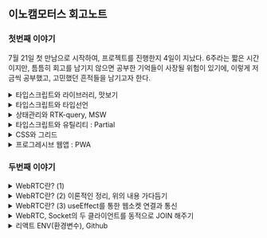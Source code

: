 ## 이노캠모터스 회고노트

### 첫번째 이야기 
7월 21일 첫 만남으로 시작하여, 프로젝트를 진행한지 4일이 지났다. 6주라는 짧은 시간이지만, 틈틈히 회고를 남기지 않으면 공부한 기억들이 사장될 위험이 있기에, 이렇게 저금씩 공부했고, 고민했던 흔적들을 남기고자 한다. 

<details>
<summary>타입스크립트와 라이브러리, 맛보기</summary>
<br/>
가장 먼저 이야기할 부분은 `타입스크립트`에 대한 부분이었다. 이론으로 타입을 선언하는 부분에 대해서 공부했지만, 실전은 달랐다. 모든 것에 타입을 지정해주어야 했기 때문이다. 라이브러리에도 타입이 존재했으며, 해당 타입을 설정해주지 않으면 컴파일 단계에서 에러가 발생되어 아무것도 할 수 없는 상황이 되었다. 4일 동안의 짧은 기간이었지만, 그 동안의 짧은 이야기라도 기록으로 남겨, 훗날의 이를 회상하는데 도움을 주고자 한다. 

1. Axios 라이브러리의 타입적용

    리액트 JS에서는 고민없이 사용했던 라이브러리에도 타입설정이 필요했다. `인스턴스`를 생성하는 부분에도 타입설정이 필요했고, `인터셉터`를 적용하는 부분에서도 `config`와 `response`에 따라서 타입을 지정해 줘야 했다. 또한 번외의 이야기지만, `config`와 `response`를 인터셉터해서 어떤 처리를 하면, 반드시 두 요소를 return 해주어야 결과값을 전달하고 전달받는 다는 것 또한 유념해야할 이이었다. 

    ```tsx
    import axios, * as axiosType from 'axios';

    // axios 인스턴스 생성
    export const instance: axiosType.AxiosInstance = axios.create({
    baseURL: process.env.REACT_APP_SERVER_KEY,
    });

    interface MyAxiosRequestConfig extends axiosType.AxiosRequestConfig {
    headers: axiosType.AxiosRequestHeaders;
    }

    // 요청 인터셉터 설정
    instance.interceptors.request.use(
    (config: MyAxiosRequestConfig) => {
        ...
        return config;
    },
    (error) => {
        return Promise.reject(error);
    },
    );

    // 응답 인터셉터 설정
    instance.interceptors.response.use(
    (response: axiosType.AxiosResponse) => {
        ...
        return response;
    },
    (error) => {
        return Promise.reject(error);
    },
    );
    ```

2. RTK-query 라이브러리의 타입적용

    이번 4일의 작업에서 타입설정과 관련하여 가장 어려웠던 부분은 `RTK-query` 부분의 타입을 설정하는 일이었다. 특별히 `catch(error)` 부분의 타입을 지정해 주는 부분이 특별히 기억에 남는다. 반나절 정도를 찾아보고 내용을 적용시켰던 것 같다. 공식문서를 열심히 살펴보았지만, 익숙하지 않아서 어려움이 있었다. 그러나 이 과정에서 이미 라이브러리를 제공해주는 곳에서 만들어진 `index.d.ts`를 잘 살펴보는 것만으로 문제를 쉽게 접근할 수 있다는 것을 배우게 되었다. 

    ```tsx
    export const inocamRTK = createApi({
        baseQuery: axiosBaseQuery(),
        tagTypes: ['POSTS', 'POSTDETAIL', 'POSTCOMMENT'],
        endpoints(build) {}
    })
    ```

    (1) RTK-query에서 설정할 타입은 `axiosBaseQuery`부분으로 아래와 같다. 

    (2) `BaseQueryFn`를 설정함에 있어서, 개발자가 지정하고 싶은 내용을 추가로 기록할 수 있는데, 매번 포함되지 않는 요소에는 옵셔널체이닝(?)을 설정해 주었고, method와 data는 기본적으로 제공되어 있는 타입선언을 활용하면 된다. 

    ```tsx
    const axiosBaseQuery = (): BaseQueryFn<{
        url: string;
        method: AxiosRequestConfig['method']
        data?: AxiosRequestConfig['data'];
        types?: string;
    }> => async ({ url, method, data, types }) => {}
    ```

    (3) `catch (axiosError)`에 있어서의 에러타입설정 부분이 특히 어려웠다. 

    ```tsx
    catch (axiosError) {
        const err = axiosError as Type.CustomAxiosError<Type.ErrorType['data']>; // 타입단언
        return {
          error: err.response?.data.msg
        };
    }

    // responseType.d.ts
    export interface ErrorType {
        data: {
            error: boolean,
            status:number,
            msg: string
        }
    }
    export interface CustomAxiosError<T> extends AxiosError {
        response?: AxiosResponse<T>
    }
    ```

    타입가드도 생각해봤지만, 결국은 `타입단언`을 통해서 적용했다. 기존에 있었던 `AxiosError`를 상속받아서, `AxiosResponse`를 더하고, 여기에 `제네릭`을 설정했다. 그리고 이를 활용하는 부분에서 `ErrorType`를 넣어서 작업했다. 
</details>



<details>
<summary>타입스크립트와 타입선언</summary>
<br/>

타입선언은 `type`과 `interface` 두 가지 방법이 있고, 두 가지 방법은 각각의 목적과 사용 방법의 차이가 있다. 

1. `type` 알리아스(타입별칭)

    `type`은 기존 타임에 별칭을 붙여서 재사용하기 쉬운 커스텀 타입을 만들 때 유용한다. 타입의 확장은 아래와 같이 가능하다. 

    ```tsx
    type Person = {
        name: string;
        age: number;
    };

    type MyIntersection = Person & { email: string };
    ```

2. `interface` 객체의 구조를 정의한다. 

    주로 객체 간의 상호 작용을 명시적으로 지정하거나, 클래스가 구현해야 하는 메서드와 속성을 정의하는데 사용한다. 결국에는 성향차이라고 하는데, 일반적으로 별칭은 간단하고 범용적인 타입 선언에 적합하며, 인터페이스는 객체 간의 상호 작용과 클래스 구현에 더 적합한 것으로 구분하여 사용한다. 아래는 이번 프로젝트에서 사용한 `interface` 정의 목록이다. 범용적으로 사용하기 위해 타입을 구분했고, 각각의 상황에 따라서 사용할 수 있도록, export 해주었다. 

    ```tsx
    export interface CommentsData {
        comment_id: number;
        nickname: string;
        comment: string;
        created_at: string;
        modified_at: string;
    }

    export interface PostPosts {
        title:string;
        content:string;
        post_id?: number;
    }

    export interface PostsData extends PostPosts {
        is_like: boolean;
        like_count: number;
        comment_count?: number;
    }

    export interface PostsDetailData extends PostsData {
        image_urls: string[];
        comment: CommentsData[];
    }   
    ```

3. 컴포넌트의 props에 대한 타입지정

    ```tsx
     return (<EditCommunityDetail post_id={post_id} title={title} content={content} />)

     export const EditCommunityDetail: React.FC<Type.PostPosts> = ({ post_id, title, content }) => {

        return <div>로그인 ...</div>
     }
    ```
</details>


<details>
<summary>상태관리와 RTK-query, MSW</summary>
<br/>

상태관리는 언제나 어려운 주제이다. Redux, ContextAPI, 그리고 Recoil 등이 큰 축인 것 같다. 그리고 네트워크 통신과 관련해서는 RTK-createAysnsThunk, React-query, RTK-query 등으로 접근이 가능할 것이다. 

먼저, RTK-createAysnsThunk는 리덕스를 기반으로 확장되었다는 점에서 장점이 있다. 하지만, isLoading, isError 등의 상황을 모두 직접 기록해야 한다는 점과, 저장 위치가 메인 메모리에 저장된다는 점에서 다소 불편함이 있다. 

React-query는 네트워크 전용 상태관리를 표망하며, 비동기 통신 전용의 상태관리 라이브러리이다. 데이터를 캐시에 저장하여 효율적으로 데이터를 캐싱하고 패싱한다. 그러나 로직이 분산되어 있다는 한계는 있다. 

이번 프로젝트에서 채택한 RTK-query는 리덕스가 가진 중앙집중화의 장점을 가지고 API를 구현한다. 또한, 데이터를 React-query 처럼 캐시에 저장하여 효율적으로 데이터를 관리한다. 

이번 프로젝트에서는 axios + RTK-query + MSW를 통한 테스트 서버를 구현하여 빠르게 개발을 진행하도록 시도하였다. 

```tsx
export const inocamRTK = createApi({
  baseQuery: axiosBaseQuery(),
  tagTypes: ['POSTS', 'POSTDETAIL', 'POSTCOMMENT'],
  endpoints(build) {
    return {
      // loginRTK
      postLogin: build.mutation({
        query: (data) => ({
          url: '/api/auth/login',
          method: 'post',
          data,
          types: 'login',
        }),
      }),
      // Signup
      postSignup: build.mutation({
        query: (data) => ({
          url: '/api/auth/signup',
          method: 'post',
          data,
          types: 'signup',
        }),
      }),
      // getEmailCheck
      getEmailCheck: build.query({
        query: (email) => ({
          url: `/api/auth/email?email=${email}`,
          method: 'get',
          types: 'getCheck',
        }),
      }),
      // getNickNameCheck
      getNickCheck: build.query({
        query: (nickname) => ({
          url: `/api/auth/nickname?nickname=${nickname}`,
          method: 'get',
          types: 'getCheck',
        }),
      }),

      // getPosts - 차량출고 커뮤니티
      getPosts: build.query({
        query: () => ({
          url: `/api/posts`,
          method: 'get',
          types: 'getData',
        }),
        providesTags: ['POSTS']
      }),

      // postPosts - 차량출고 커뮤니티
      postPosts: build.mutation({
        query: (data) => ({
          url: `/api/posts`,
          method: 'post',
          data,
          types: 'multipart',
        }),
        invalidatesTags: ['POSTS']
      }),

      // DeletePosts - 차량출고 커뮤니티 게시글 삭제
      DeletePosts: build.mutation({
        query: (postId) => ({
          url: `/api/posts/${postId}`,
          method: 'delete',
        }),
        invalidatesTags: ['POSTS']
      }),

      // EditPosts - 차량출고 커뮤니티 게시글 수정
      patchPosts: build.mutation({
        query: ({postId, formData}) => ({
        url: `/api/posts/${postId}`,
        method: 'patch',
        data:formData,
        types:'multipart'
      }),
      invalidatesTags: ['POSTS', "POSTDETAIL"]
      }),


      // getPostsDetail - 차량출고 커뮤니티 게시글
      getPostsDetail: build.query({
        query: (postId) => ({
          url: `/api/posts/${postId}`,
          method: 'get',
          types: 'getData',
        }),
        providesTags: ['POSTDETAIL']
      }),

      // postComment - 차량출고 커뮤니티 댓글작성
      postComment: build.mutation({
        query: ({postId, data}) => ({
          url: `/api/posts/${postId}/comments`,
          method: 'post',
          data
        }),
        invalidatesTags: ['POSTDETAIL']
      }),


    };
  },
});

export const {
  // Auth
  usePostLoginMutation,
  usePostSignupMutation,
  useGetEmailCheckQuery,
  useGetNickCheckQuery,

  // Posts 차량출고 커뮤니티 관련
  useGetPostsQuery,
  usePostPostsMutation,
  useDeletePostsMutation,
  usePatchPostsMutation,
  useGetPostsDetailQuery,
  usePostCommentMutation,
} = inocamRTK;
```

중앙집중화 되어 있다는 점에서 `하나의 API`를 생성하는데 단 몇 분밖에 걸리지 않고, 쉽고 간편하게 useOOOQuery, useOOOMutation을 통해 호출하여 사용할 수 있다. 나아가 get 요청의 경우 조건부로 할 수 있을까 고민을 하게 되었다. 이전 프로젝트에서 React-query 를 했을 때, 사용했던 기억이 있는데 RTK-query도 간편하게 사용할 수 있었다. 

```tsx
 const { 
    isSuccess: checkEmailSuccess, 
    data: checkEmailData, 
    isError: checkEmailError, 
    error: emailError } = useGetEmailCheckQuery(signInfo.email, {skip: checkEmail})
```

`skip`에 들어가는 상태에 따라서 get요청을 제어할 수 있다. `true`를 하면 get요청이 무시된다. 이를 `false`로 변경될 때 요청이 시작된다. 이를 통해서 이메일체크와 닉네임체크 부분을 원하는 호출시점에 제어함으로 개발목적과 의도에 따라 동작하게 하였다. 

```tsx
  const onChangeInput = (e: ChangeEvent<HTMLInputElement>): void => {
    const { name, value } = e.target
    setSignInfo({ ...signInfo, [name]: value })
    setCheckEmail(true)
    setCheckNickName(true)
  }  
```

나아가 새로운 입력에 대한 이벤트가 발생되었을 때에는 이를 다시 true 로 번경하여 호출되지 않도록 제한하였다. 

### 이번에는 MSW이다. 

MSw는 정말 막강하다. API 배포와 디자인 가이드가 나오지 않는 시점에서 빠르게 코드를 테스르 하여, 서버통신을 가정한 상태로 개발을 진행할 수 있었고 그 결과는 대단했다. 다음은 이제 스타일드 컴포넌트를 모듈화하면 될 것 같다. 이후는 이제 생성한 모듈을 실제로 그리는 일만 남았다. 

```tsx
import { rest } from 'msw';
import * as TestDB from './testData';
import * as Type from '../types';


export const handlers = [
  // Login
  rest.post<Type.User>(`${process.env.REACT_APP_SERVER_KEY}/api/auth/login`,
    async (req, res, ctx) => {
      const request = req.body;
      const find = TestDB.logindata.find(user => user.email === request.email)

      if (find && request.password === find.password) {
        return res(
          ctx.status(200),
          ctx.json({
            success: true,
            status: 200,
            msg: '로그인성공',
          }),
          ctx.set(
            'authorization',
            'Bearer eyJhbGciOiJIUzI1NiIsInR5cCI6IkpXVCJ9.eyJzdWIiOiIxMjM0NTY3ODkwIiwibmFtZSI6IkpvaG4gRG9lIiwiaWF0IjoxNTE2MjM5MDIyfQ.SflKxwRJSMeKKF2QT4fwpMeJf36POk6yJV_adQssw5',
          ),
        );
        // 배열에서 존재하지 않으면...   
      } else if (find && request.password !== find.password) {
        return res(
          ctx.status(401), // 인증되지 않음
          ctx.json({
            error: true,
            status: 401,
            msg: '비밀번호가 틀렸습니다.',
          }),
        );
        // 배열은 있는데 비밀번호가 틀린 경우
      } else {
        return res(
          ctx.status(401), // 인증되지 않음(리소스에 없음) 
          ctx.json({
            error: true,
            status: 401,
            msg: '존재하지 않는 이메일 입니다.',
          }),
        );
      }
    },
  ),

  // Signup
  rest.post<Type.UserInfo>(`${process.env.REACT_APP_SERVER_KEY}/api/auth/signup`,
    async (req, res, ctx) => {
      const request = req.body;
      TestDB.logindata.push(request)
      return res(
        ctx.status(200),
        ctx.json({
          success: true,
          status: 200,
          msg: '회원가입성공',
        }),
      );
    }
  ),

  // Signup-emailCheck
  rest.get<Type.UserInfo>(`${process.env.REACT_APP_SERVER_KEY}/api/auth/email`,
    async (req, res, ctx) => {
      const checkEmail = req.url.searchParams.get('email')
      const find = TestDB.logindata.find(user => user.email === checkEmail) || null
      if (!find) {
        return res(
          ctx.status(200),
          ctx.json({
            success: true,
            status: 200,
            msg: '사용 가능한 이메일 입니다.'
          }),
        );
      } else {
        return res(
          ctx.status(409), // 이미 리소스 상에 존재하면
          ctx.json({
            error: true,
            status: 409,
            msg: '이미 존재하는 이메일 입니다.',
          }),
        );
      }
    }
  ),

  // Signup-NickNameCheck
  rest.get<Type.UserInfo>(`${process.env.REACT_APP_SERVER_KEY}/api/auth/nickname`,
    async (req, res, ctx) => {
      const checkNickName = req.url.searchParams.get('nickname')
      const find = TestDB.logindata.find(user => user.nickname === checkNickName) || null
      if (!find) {
        return res(
          ctx.status(200),
          ctx.json({
            success: true,
            status: 200,
            msg: '사용 가능한 닉네임 입니다.'
          }),
        );
      } else {
        return res(
          ctx.status(409), // 이미 리소스 상에 존재하면
          ctx.json({
            error: true,
            status: 409,
            msg: '이미 존재하는 닉네임 입니다.',
          }),
        );
      }
    }
  ),

  // getPosts - 차량출고 커뮤니티 
  rest.get(`${process.env.REACT_APP_SERVER_KEY}/api/posts`,
    async (_, res, ctx) => {
      return res(
        ctx.status(200),
        ctx.json({
          success: true,
          status: 200,
          msg: '게시글이 조회되었습니다.',
          data: TestDB.postdata
        }),
      );
    }
  ),

  // getPosts - 차량출고 커뮤니티 게시글 조회 
  rest.get(`${process.env.REACT_APP_SERVER_KEY}/api/posts/`, // ${postId}
    async (_, res, ctx) => {
      return res(
        ctx.status(200),
        ctx.json({
          success: true,
          status: 200,
          msg: '게시글이 조회되었습니다.',
          data: TestDB.postdata
        }),
      );
    }
  ),

  // getPostDeatil - 차량출고 커뮤니티 게시글 조회 
  rest.get(`${process.env.REACT_APP_SERVER_KEY}/api/posts/:id`,
    async (req, res, ctx) => {
      const find = TestDB.postDetailData.find(post => post.post_id === +req.params.id)
      return res(
        ctx.status(200),
        ctx.json({
          success: true,
          status: 200,
          msg: '게시글이 조회되었습니다.',
          data: [find]
        }),
      );
    }
  ),

  // postPosts - 차량출고 커뮤니티 
  rest.post(`${process.env.REACT_APP_SERVER_KEY}/api/posts`,
    async (_, res, ctx) => {
      return res(
        ctx.status(200),
        ctx.json({
          success: true,
          status: 200,
          msg: '게시글이 등록이 등록되었습니다.'
        }),
      );
    }
  ),

  // deletePosts - 차량출고 커뮤니티 게시글 삭제
  rest.delete(`${process.env.REACT_APP_SERVER_KEY}/api/posts/:id`,
    async (req, res, ctx) => {
      const findIndex = TestDB.postdata.findIndex((post: Type.PostsData) => post.post_id === +req.params.id)
      TestDB.postdata.splice(findIndex, 1)

      return res(
        ctx.status(200),
        ctx.json({
          success: true,
          status: 200,
          msg: '게시글이 삭제되었습니다.'
        }),
      );
    }
  ),

// patchPosts - 차량출고 커뮤니티 게시글 수정
rest.patch(`${process.env.REACT_APP_SERVER_KEY}/api/posts/:id`,
async (req, res, ctx) => {
  console.log("patchPosts", req);
  return res(
    ctx.status(200),
    ctx.json({
      success: true,
      status: 200,
      msg: '게시글이 수정되었습니다.'
    }),
  );
}
),

// postPostsComment - 차량출고 커뮤니티 게시글 댓글작성
rest.post(`${process.env.REACT_APP_SERVER_KEY}/api/posts/:id/comments`,
async (req, res, ctx) => {
  console.log("patchPosts", req.body);
  return res(
    ctx.status(200),
    ctx.json({
      success: true,
      status: 200,
      msg: '댓글이 입력 되었습니다.'
    }),
  );
}
),

// deletePostsComment - 차량출고 커뮤니티 게시글 댓글작성
rest.delete(`${process.env.REACT_APP_SERVER_KEY}/api/posts/:postid/comments/:commentid`,
async (req, res, ctx) => {
  console.log("deletePostsComment", req.params.id);
  return res(
    ctx.status(200),
    ctx.json({
      success: true,
      status: 200,
      msg: '댓글이 삭제 되었습니다.'
    }),
  );
}
),

// postPostsComment - 차량출고 커뮤니티 게시글 댓글작성
rest.patch(`${process.env.REACT_APP_SERVER_KEY}/api/posts/:postid/comments/:commentid`,
async (req, res, ctx) => {
  console.log("patchPosts", req.params.id, req.body);
  return res(
    ctx.status(200),
    ctx.json({
      success: true,
      status: 200,
      msg: '댓글이 수정 되었습니다.'
    }),
  );
}
),
];
```
</details>

<details>
<summary>타입스크립트와 유틸리티 : Partial</summary>

타입스크립트에는 타입을 조작할 수 있는 유틸리티 타입이 존재한다. 그 가운데 3 가지를 소개하고자 한다. 

1. Partial 타입이다. 

    아래는 실제 프로젝트에서 `스타일드 컴포넌트`의 타입을 설정하며 고민했던 내용의 결과이다. 처음에는 계속해서 `interface`를 생성하고, 그 안에 `옵셔널`로 타입을 정의하려고 했었다. 그 결과 모든 타입정의에 `옵셔녈`이 들어가게 되는 상황이 발생되었고, 과연 이것이 효율적인가 고민하게 되었다. 또한 반복되는 타입들의 중복을 제거하고자 하는 욕심도 있었다. 
    
    중복을 제거하면서, 타입검사를 느슨하게 만드는 옵셔널을 피하면서 타입을 정의하는 방법이 있을까 고민하던 가운데, `Partial`을 찾게 되었다. 유틸리티 타입은 바로 이럴 때 사용되는 것 같다. Partial는 모든 요소를 옵셔널로 지정한 타입으로 만들어낸다. 그러기에, 실제 사용하는 타입선언에서는 필요한 내용만을 꺼내서 사용한다. 

    `옵셔널`로 만든다는 것은 동일한 내용 같은데 무엇이 다를까? 옵셔널로 지정하는 사례는 타입정의를 변경하여 선택적으로 만들어내지만, `Partial`은 새로운 타입을 생성하여 선택적으로 만들어낸다. 즉 이미 존재하는 타입에 대해 선택적인 버전을 생성하기에 기존 타입 정의를 변경하지 않고 유연하게 다룬다는 점이 다르다. 즉  `Partial` 타입은 기존 타입을 복제하여 각 속성을 선택적으로 만들기 때문에 타입 정의를 반복하지 않고도 선택적인 타입을 쉽게 만들 수 있습니다.

    ```tsx
    export interface Styled {
      // commen
      $color:string;
      $width:string;
      $height:string;

      // Felx-Grid
      $gap: number;

      // Flex
      $fd: string;
      $jc: string;
      $ai: string;

      // Grid
      $gtc:string;
      $gtr:string;
      $gar:string;
      $cgap: number;
      $rgap: number;

      // GridMergedSpace
      $mergedgcs: number
      $mergedgce: number
      $mergedgrs: number
      $mergedgre: number
    }
    ```

  이에 대한 GPT의 평가는 아래와 같다. 

  (1) 선택적인 Props : 필요한 속성만을 전달함으로 불필요한 속성을 생략하고 간단한 인터페이스로 컴포넌트를 사용할 수 있다고 한다. 

  (2) 재사용성 :  스타일드 컴포넌트를 사용하는 다른 컴포넌트들에서도 동일한 Styled 인터페이스를 사용할 수 있으며, `Partial<Styled>`을 이용하여 필요한 스타일 속성을 선택적으로 전달할 수 있게된다. 이로 인해 스타일드 컴포넌트를 쉽게 재사용할 수 있다. 

  (3) 타입 안정성 : `Partial<Styled>`는 타입 안정성을 제공한다. 컴파일러가 타입 검사를 수행하여 부적절한 속성을 사용하려는 시돌르 방지하고 잘못된 타입으로 인한 오류를 줄여준다. 

  (4) 코드 가독성 : `Partial<Styled>`을 사용하면 필요한 속성을 명시적으로 선택하여 코드의 가독성이 높아진다. 

  (5) 유지보수성 : 스타일드 컴포넌트의 props를 유연하게 다루면 스타일이 변견되거나 추가되는 경우에도 코드 수정이 간단해진다. 새로운 스타일 속성을 추가하기 위해 인터페이스를 추가하는 대신, 해당 속성을 `Partial<Styled>`에 추가하여 필요한 곳에서 선택적으로 사용할 수 있게 만들기 때문이다. 

  정리하면, `Partial<Styled>`를 사용하녀 스타일드 컴포넌트의 props를 선택적으로 만드는 접근 방식은 코드의 유연성, 재사용성, 가독성 및 유지 보수성을 향상시키는 좋은 방법이다. 

  아래는 실제 스타일드 컴포넌트에서 해당 내용을 적용한 사례이다. 

  ```tsx
  /* About Div styled ---------------------------------------------- */
  const FlexBox = sc.styled.div<Partial<Styled>>`
    ${Flex}
  `;

  const GridBox = sc.styled.div<Partial<Styled>>`
    ${Grid}
    background-color:${({$color}) => $color};
  `

  const GridMergedSpace = sc.styled.div<Partial<Styled>>`
    grid-column-start: ${({$mergedgcs}) => $mergedgcs ? $mergedgcs : "auto"};
    grid-column-end: ${({$mergedgce}) => $mergedgce ? $mergedgce : "auto"}; // span 2;
    grid-row-start: ${({$mergedgrs}) => $mergedgrs ? $mergedgrs : "auto"};
    grid-row-end: ${({$mergedgre}) => $mergedgre ? $mergedgre : "auto"}; // span 3;
  `

  const FigureImg = sc.styled.figure<Partial<Styled>>`
    width: ${({ $width }) => $width};
    img {
      display: block;
      width: 100%;
    }
  `;
  ```
</details>


<details>
<summary>CSS와 그리드</summary>

<img src="../img/정규스크럼(3).gif">

```tsx
const GridBox = sc.styled.div<Partial<Styled>>`
  ${Grid}
  background-color:${({$color}) => $color};
`

const GridMergedSpace = sc.styled.div<Partial<Styled>>`
  grid-column-start: ${({$mergedgcs}) => $mergedgcs ? $mergedgcs : "auto"};
  grid-column-end: ${({$mergedgce}) => $mergedgce ? $mergedgce : "auto"}; // span 2;
  grid-row-start: ${({$mergedgrs}) => $mergedgrs ? $mergedgrs : "auto"};
  grid-row-end: ${({$mergedgre}) => $mergedgre ? $mergedgre : "auto"}; // span 3;
`
```

이번 프로젝트를 진행하며, CSS-display-grid에 대한 이해를 보다 높이는 시간이 되었다. 레이아웃 구성에 있어서 그리드는 단연 최고의 속성인 것 같다. 그리드를 연습하며 (1) 레이아웃에 `GridBox`를 선언했고, (2) 내부를 제어하기 위해서 `GridMergedSpace`를 통해서 행과 열의 시작점과 끝점을 설정하여 위치를 조절해 주었다. 

아래의 코드는 위의 그리드 박스를 제어한 컴포넌트의 코드이다. 

- $mergedgcs={2} 
- $mergedgce={5} 
- $mergedgrs={4} 

FE팀에서 설정한 `$mergedgcs`, `$mergedgce`, `$mergedgrs`, `$mergedgre`의 값에 따라서 그리드 내부의 요소의 위치를 조절하여 원하는 위치에 원하는 크기로 설정하게 하였다. 

그리드박스 안에있는 요소들의 각 너비와 높이는 FE팀에서 설정한 속성에 따라서 `<GridBox $gtc="repeat(auto-fill, minmax(25%, auto))" $gar="minmax(200px, auto)">`와 같이 지정해 줌으로 최소값을 지정해 주었다. 

```tsx
import React from 'react';
import { styled } from 'styled-components';
import { FlexBox, GridBox, GridMergedSpaceFlex } from '../../components';

export const DecorationDetail: React.FC = () => {
  return (
    <GridBox $gtc="repeat(auto-fill, minmax(25%, auto))" $gar="minmax(200px, auto)">
      <GridMergedSpaceFlex $mergedgcs={2} $mergedgce={5} $mergedgrs={4} style={{ backgroundColor: "red" }}>나요 </GridMergedSpaceFlex>
      <FlexBox style={{ backgroundColor: "lightcoral" }}>아</FlexBox>
      <FlexBox style={{ backgroundColor: "lightcoral" }}>아</FlexBox>
      <FlexBox style={{ backgroundColor: "lightcoral" }}>아</FlexBox>
      <FlexBox style={{ backgroundColor: "lightcoral" }}>아</FlexBox>
      <FlexBox style={{ backgroundColor: "lightcoral" }}>아</FlexBox>
      <FlexBox style={{ backgroundColor: "lightcoral" }}>아</FlexBox>
      <FlexBox style={{ backgroundColor: "lightcoral" }}>아</FlexBox>
      <FlexBox style={{ backgroundColor: "lightcoral" }}>아</FlexBox>
      <FlexBox style={{ backgroundColor: "lightcoral" }}>아</FlexBox>
      <FlexBox style={{ backgroundColor: "lightcoral" }}>아</FlexBox>
      <FlexBox style={{ backgroundColor: "lightcoral" }}>아</FlexBox>
      <FlexBox style={{ backgroundColor: "lightcoral" }}>아</FlexBox>
      <FlexBox style={{ backgroundColor: "lightcoral" }}>아</FlexBox>

    </GridBox>
  );
};
```

</details>


<details>
<summary>프로그레시브 웹앱 : PWA</summary>

배경은 웹 vs 앱이라는 진부한 싸움을 종료하고, 웹의 장점은 그대로 유지하면서 네이트브 앱의 강점으로 무장한 네이티브 앱의 강력한 기능성과 웹의 뛰어난 접근성을 모두 갖춘 가징 이상적인 형태의 웹앱이라는 개념을 2015sus 구글 크롬 엔지니어인 알렉스 러설이 고안한 개념이다. 

- Y축 : 사용자경험(앱)
- X축 : 접근성(웹)
- 둘다를 충족하는 개념으로서의 PWA : 네이트브 앱 + 모바일 웹뱁 + 하이브리드앱의 강점을 포함하는 앱

본질은 웹이지만, 앱처럼 사용할 수 있어야 한다는 것이다. 목표는 네이티브 앱과 같은 사용자 경험을 제공하는 것이다. 앱을 향해 나아가고 있다는 `철학적 관점에서 progressive` 라고 한다. 

|구분|장점|단점|
|:--|:--|:--|
|개발|이미 익숙한 웹 기술을 그대로 이용할 수 었다. HTML,CSS, JS -> 푸시알림, 오프라인 캐시 등|하드웨어 사용은 웹 API를 통하므로, 웹 표준을 지원하는 브라우저가 필요|
|배포|웹 브라우저만 있으면 어디든 배포할 수 있다, 홈 화면 설치로 OS 응용프로그램으로 설치할 수 있다.|앱스토어, 플레이 스토어를 이용할 수 없다.|
|사용|빠른 실행속도로 네이티브 앱과 유사한 사용자 경험을 제공|안드로이드, 윈도우 OS는 PWA의 모든 기능을 사용할 수 있으나, IOS는 일부로 제한된다.|


1. 프로그레시브 웹앱 : 대표하는 6가지 핵심 기술
- 필수요소 : 서비스 워커, 웹앱 매니페스트, HTTPS
- 중요기능 : 푸시알림, 홈 화면에 추가, 웹API

첫쨰, 서비스 워커 :: `웹 페이지와는 분리되어 항상 실횅되는 백그라운드 프로그램`, PWA의 심장
웹 브라우저는 기본적으로 서버를 통해서 화면을 표시합니다. PWA는 그 사이에서 `서비스 워커`위 위치를 둔다. 그 결과 항상 백그라운드에서 실행되기에, 알림을 받을 수 있게 되는 것이다. 

둘쨰, PWA의 여권 :: `웹앱 매니페스트`, 앱 소개 정보와 기본 설정을 담은 JSON 파일 

셋쨰, 전재는 HTTPS 여야 한다. 


[참고자료, elice](https://elice.io/newsroom/pwa_2)

</details>


### 두번째 이야기 
<details>
<summary>WebRTC란? (1)</summary>

1. [공식문서](https://webrtc.org/?hl=ko)

    WebRTC를 사용하면 개방형 표준 외에 작동하는 실시간 통신 기능을 애플리케이션에 추가할 수 있다. 동영상, 음성, 일반 데이터를 동종 앱 간에 전송할 수 있어 개발자가 강력한 음성 및 영상 통신 솔루션을 구축할 수 있다. WebRTC 프로젝트는 오픈소스이며, 애플, 구글, 마이크로소프트, 모질라 등의 지원을 받으며, Google WecRTC 팀에서 관리하는 페이지입니다. 

2. WebRTC의 기능

    WebRTC의 사용 사례는 카메라 또는 마이크를 사용하는 기본 웹 앱부터 고급 영상 통화 애플리케이션 및 화면 공유에 이르기까지 다양하다.

3. 리액트에서의 WebRTC 

    [kbs77](https://kbs77.tistory.com/102)의 설명에 따르면, Peer A가 먼저 Room에 들어왔는 상태이고, Peer B가 Room에 접속을 했다고 가정하고 시작한다고 한다. 

    - Peer A
      - getUserMedia : 브라우저에서 미디어 스트림을 받는다. 
      - addStream : stream을 등록한다. 
      - createOffer -> setLocalDescription : CreateOffer 후에 Local sdp를 설정한다. 
      - Send Offer : Peer B에 offer를 전달한다.<br/><br/>
    - Peer B
      - Offer를 받으면
        - setRemoteDescription : Peer A에게서 받은 Offer(sdp)로 remote sdp를 설정한다.   
        - getUserMedia : 브라우저 미디어 스트림을 받는다. 
        - createOffer -> setLocalDescription : CreateOffer 후에 Local sdp 설정한다. 
        - Send answer : Peer에게 answer를 보낸다. 
        - setRemoteDescrition : Peer에서는 answer를 전달받고 remote sdp를 설정한다. <br/><br/>

    - create-answer 과정이 끝나면, `icecandidate`로 네트워크 정보를 교환한다.
      - (요청) send candidate : 요청자에게 candidate를 보낸다. 
      - (수신) send candidate : 연결할 Peer에서 받은 정보를 저장하고 자신의 candidate를 보낸다.
      - addICECandidate : 받는 쪽에서 해당 candidata를 저장합니다. <br/><br/>

    이러한 과정을 통해서, 두 피어간의 연결이 완료되게 된다. 

4. 프론트코드 구현하기, [kbs77](https://kbs77.tistory.com/102) 코드

    ```tsx 
    import { useRef } from "react";
    import { useParams } from "react-router-dom";
    import { Socket, io } from "socket.io-client";

    const VideoCall = () => {
      // useRef를 통해서 상태다루기 
      const socketRef = useRef<Socket>(); // 소켓정보를 담을 Ref
      const myVideoRef = useRef<HTMLVideoElement>(null); // 자신의 비디오
      const otherVideoRef = useRef<HTMLVideoElement>(null); // 다른사람의 비디오
      const peerRef = useRef<RTCPeerConnection>(); // peerConnection
      
      const {roomName} = useParams(); // 특정화면에서 방으로 진입시 해당 방의 방번호를 url parameter를 전달했다. 
      
      useEffect(() => {
        socketRef.current = io("localhost:3000");
        
        // peerConnection 생성
        peerRef.current = new RTCPeerConnection({
          iceServers: [
            {
              urls: "stun:stun.l.google.com:19302",
            },
          ],
        });
      }, [])

      return (
        <div>
          <video ref={myVideoRef} autoPlay />
          <video ref={remoteVideoRef} autoPlay />
        </div>
      );
    };

    export default VideoCall;
    ```

    `RTCPeerConnection`는 별도의 라이브러리를 다운받을 필요가 없으며, 모던 웹 브라우저에 내장된 API로서, 플러그인이나 외부 라이브러리 없이 오디오, 비디오 및 데이터 공유 등의 실시간 통신을 가능하게 한다. 프로세스를 단순화하기 위해서 리액트에서는 `SimplePeer, PeerJS` 등이 있으며, 해당 라이브러리를 사용하면 WebRTC 연결 관리가 쉬워지며 시그널링과 스트림 관리와 같은 추가 기능을 제공할 수 있다. WebRTC에 대한 이해가 없다면, 라이브러리를 사용하여 빠른 개발을 하는 것이 복잡성 관리 측면에서 유용하다. 

    `iceServers`는 RTCPeerConnection로 생성된 인스턴스로, Google의 공용 STUN 서버를 사용하며, 이 서버는 WebRTC 연결의 초기 설정(NAT 트래버스)을 돕는다. 

    - 해당 코드에서는 연결즉시 WebSocket을 연결하지만(socketRef.current = io("localhost:3000"))
    - `peerRef.current`에 대한 사용은 누락되어 있다. 

    #### 다음은 해당 코드를 기반으로 하는, getMedia()로 자신의 영상정보를 가져오는 코드이다. 

    ```tsx
    const getMedia = async () => {
      try {
            // 자신이 원하는 자신의 스트림정보
            const stream = await navigator.mediaDevices.getUserMedia({
                    video: true,
                    audio: true,
                  });

            if(myVideoRef.current){
              myVideoRef.current.srcObject = stream
            }

            // 스트림을 peerConnection에 등록
            stream.getTracks().forEach((track) => {
              if (!peerRef.current) {
                return;
              }
              peerRef.current.addTrack(track, stream);
            });
            
            // iceCandidate 이벤트 
            peerRef.current.onicecandidate = (e) => {
              if (e.candidate) {
                if (!socketRef.current) {
                  return;
                }
                console.log("recv candidate");
                socketRef.current.emit("candidate", e.candidate, roomName);
              }
            };
        
            // 구 addStream 현 track 이벤트 
            peerRef.current.ontrack = (e) => {
              if (otherVideoRef.current) {
                otherVideoRef.current.srcObject = e.streams[0];
              }
            };   
        } catch (e) {
          console.error(e)
        }

    }
    ```
    
    - `navigator.mediaDevices.getUserMedia` : 해당 메소드는 HTML5부터 제공되는 최신기능이다. 즉 브라우저별 호환 대책에 미흡하다는 한계는있다. 그러나 크롬, 파이어폭스의 최신 버전(Chrome 21, Opera 18 및 Firefox 17부터 지원)을 사용한다면 문제 없다. [web.dev](https://web.dev/getusermedia-intro/)에 따르면, `getUserMedia`는 웹 앱이 사용자의 카메라와 마이크에 액세스 할 수 있도록 하는 새로운 API이다. 또한 해당 메소드는 WebRTC의 게이트웨이이기 때문에 WebRTC와 깊은 관련이 있다. 

      - 해당 메소드를 사용하면 플러그인 없이 웹캠과 마이크 입력을 활용할 수 있다. 카메라 액세스는 설치가 아니라 전화로 가능하게 된 것이다. 
      - `getUserMedia` 호출이 성공적이라면, 로컬 미디어 스트림을 얻게 된다. 해당 함수는 `await`를  사용하여, `getUserMedia`의 프로미스가 해결될 때가지 기다린다. 
      - `srcObject` : 비디오 엘리먼트의 최신 속성으로 사용되는 특수한 속성으로, 비디오 앨리먼트에 대한 미디어 소스를 설정하는데 사용된다. 
      - `autoPlay` : 비디오 엘리먼트의 autoPlay는 미디어가 로드되면 자동으로 재생되어야 함을 나타낸다. 사용자의 조작 없이 자동으로 재생된다. 
    - `stream.getTracks().forEach`는 stream객체에서 사용 가능한 모든 미디어 트랙들을 가져오는 메소드이며, 반복을 통하여, 각 원소들을 위에서 RTCPeerConnection의 인스턴스로 생성한 peerRef.current 안에 해당 트랙을 추가한다. 이로서 peerRef(RTCPeerConnection의 인스턴스)는 `사용자로부터 로컬 미디어 스트림에 있는 비디오와 오디오 트랙을 포함하게` 된다. 이를 통해 피어 연결을 설정하고, 해당 피어 연결을 통해 다른 참가자와 비디오 통화를 할 준비를 마련한다. 
    - `peerRef.current.onicecandidate`는 RTCPeerConnection 객체에 생성된 `ICE candidata`가 발견되었을 때 해당 candidata를 서버로 보내는 역할을 하게 된다. 이를 통해 서버는 해당 candidata를 다른 참가자에게 전달하여 피어 간 연결을 수립하고, 비디오 통화를 성공적으로 수행할 수 있게 한다. 
      - `Interactive Connectivity Establishment` : 위키백과 : 양방향 연결추구, 두 대의 컴퓨터가 가능한 한 직접 서로 대화하는 방법을 찾기 위해 컴퓨터 네트워킹 에서 사용하는 기술
      - 여기서 WebRTC의 문맥에서 `candidata`란 ICE(Interactive Connectivity Establishment) 후보자를 의미한다. ICE는 WebRTC에서 두 기기 간에 인터넷을 통해 피어 간 연결을 수립하는 데 사용되는 프레임워크로, 이 연결을 통해서 오디오와 비디오 스트리밍과 같은 실시간 통신이 가능해지는 것이다. ICE 후보자 수집 및 협상 프로세스는 WebRTC에서 중요한 역할을 한다. 이를 통해 기기들은 복잡한 네트워크 환경에서 가장 적합하고 효율적인 통신 방식을 찾아내어 실시간 통신 애플리케이션의 성공률과 품질을 크게 향상시킬 수 있게 된다. 
      - `onicecandidate` 이벤트 핸들러는 `e` 매개변수를 가지는데, 웹소켓을 통해서 해당 정보를 서버로 전달한다. `socketRef.current.emit("candidate", e.candidate, roomName);` 

    - `peerRef.current.ontrack`는 원격 피어(상대방)로부터 수신된 스트림을 준비하여 사용할 수 있을 때 발생한다. 요약하면 RTCPeerConnection 객체에서 원격 피어로부터 수신된 비디오 스트림을 확인하고, 이를 otherVideoRef.current로 참조된 비디오 엘리먼트에 연결하여 원격 비디오를 표시하시하여,사용자는 자신의 비디오와 함께 원격 참가자의 비디오를 실시간으로 보게 되는 것이다. 

5. WebRTC의 핵심 `RTCPeerConnection`

    RTCPeerConnection는 WebRTC를 사용하여 피어 간 연결을 수립하는데 사용되는데, WebRTC의 핵심적인 역할을 담당하는 객체이다. 다른 기기와 실제로 통신할 수 있는 연결을 설정하는 데 사용된다. 이 객체는 `로컬 미디어 스트림`과 `원격 피어로부터 수신한 스트림`을 연결하고 데이터를 교환할 수 있게 한다. 이 과정에서 RTCPeerConnection는 `ICE 후보자`를 수집하고, 원격 피어와의 연결을 협상하고, 가장 적절한 통신 경로를 결정하는 역할을 담당한다. 

    즉 위의 코드를 정리하면 결국 3가지 이다. 
    (1) 사용자로부터 사용자의 미디어 정보를 받는 일이다. => peerRef.current는 RTCPeerConnection의 인스턴스입니다. 이로써 Peer A(사용자)는 웹RTC 통화 중 Peer B(원격 피어)에게 자신의 비디오와 오디오를 전송할 준비가 되게 됩니다.
    (2) 이를 통해 Peer를 생성하고, 웹소켓을 통해 전달한다. => socketRef.current.emit()을 사용하여 생성된 ICE 후보자를 서버로 보낸다. 
    (3) 상대방의 Peer를 웹소켓을 통해 전송받아, 화면에 송출한다. =>  Peer B로부터 비디오와 오디오 스트림을 수신하여, otherVideoRef.current.srcObject에 할당하여 Peer B의 비디오를 해당 비디오 엘리먼트에 표시한다. 
    (*) 번외로, roomName은 특정 웹RTC 통화 세션 또는 방을 식별하기 위해 사용되며, 서버는 어떤 참가자들이 같은 통화에 속하는지 알고, 서로 ICE 후보자를 교환한다. 

6. `createOffer`와 `createAnswer`

    ```tsx
      const createOffer = async () => {
        console.log("create Offer");
        if (!(peerRef.current && socketRef.current)) {
          return;
        }
        try {
          const sdp = await peerRef.current.createOffer();
          peerRef.current.setLocalDescription(sdp);
          console.log("sent the offer");
          socketRef.current.emit("offer", sdp, roomName);
        } catch (e) {
          console.error(e);
        }
      };

      const createAnswer = async (sdp: RTCSessionDescription) => {
        console.log("createAnswer");
        if (!(peerRef.current && socketRef.current)) {
          return;
        }

        try {
          peerRef.current.setRemoteDescription(sdp);
          const answerSdp = await peerRef.current.createAnswer();
          peerRef.current.setLocalDescription(answerSdp);

          console.log("sent the answer");
          socketRef.current.emit("answer", answerSdp, roomName);
        } catch (e) {
          console.error(e);
        }
      };
    ```

    #### createOffer 함수
    - `createOffer`는 로컬피어(new RTCPeerConnection)에서 offer를 생성하고 서버로 보내는 역할을 한다. 
    - `setLocalDescription` : 코드는 유효성검사를 수행 뒤에 WebRTC의 setLocalDescription 메소드를 실행시키는데, 이는 피어 연결의 로컬 세션 설명을 설정하는 데 사용된다. 세션 설명은 미디어 트랙(오디오 및 비디오), 코덱, ICE 후보자 및 기타 상세 정보를 포함한다. 
    - `emit("answer", answerSdp, roomName)` 그 결과를 서버로 보내는 것이다. 여기서 전제가 되는 것은 ICE 후보자를 보냈던 이전 내용이 성사되었기 때문임이 배경이다.(peerRef.current.onicecandidate)

    #### createAnswer 함수
    - `createAnswer` 함수는 수신한 Offer에 대한 Answer를 생성하고 서버로 보내는 역할을 한다.
    - `setRemoteDescription`는 매개변수로 받은 (sdp: RTCSessionDescription)를 호출하여 수신한 Offer (sdp)를 로컬 피어의 원격 설명으로 설정합니다. 이로써 로컬 피어는 Peer B의 연결 정보를 받게 되는 것이다. 이후 emit("answer", answerSdp, roomName)를 통해 서버로 Answer (answerSdp)와 roomName을 보내고, 서버는 이 정보를 Peer A에게 전달함으로 연결을 구현한다. 

    #### Offer-Answer
     Peer A가 createOffer를 통해 Offer를 생성하고 서버에 보내면, 서버는 Offer를 Peer B에게 전달합니다. 그리고 Peer B는 createAnswer를 통해 수신한 Offer에 대한 Answer를 생성하여 서버에 보냅니다. 이를 통해 두 피어는 서로의 연결 정보를 교환하고, WebRTC를 사용하여 실시간 통신을 수행할 준비를 마치게 됩니다.


</details>

<details>
<summary>WebRTC란? (2) 이론적인 정리, 위의 내용 가다듬기</summary>

위의 내용이 길어지기에, 잠시 멈추고 개념을 확실하게 정리한 후에 넘어가고자 한다. 4가지를 주제로 내용을 정리하고자 한다. 

1. 사용자로부터 영상받아오기 
<img src="../img/webRTC.gif">

    - `navigator.mediaDevices.getUserMedia`만 있으면, 사용자로부터 영상 정보를 받아올 수 있다. 이후, 해당 내용을 Ref를 통해서 참조하고 있는 video 태그에 전달해주면 된다. 단지 이것으로 화면에 영상을 띄울 수 있다. 

    ```tsx
    import React, { useEffect, useRef } from 'react'

    export const WebRTC: React.FC = () => {
      const MyVideoRef = useRef<HTMLVideoElement>(null) // DOM

      const getMedia = async () => {
        try {
          const stream = await navigator.mediaDevices.getUserMedia({
            video: true, // audio: true,        
          });

          if (MyVideoRef.current) {
            MyVideoRef.current.srcObject = stream
          }
        } catch (e) {
          console.error(e);
        }
      }

      useEffect(() => {
        getMedia()
      }, [])

      return (
        <div>
          <h1>WebRTC</h1>
          <video ref={MyVideoRef} style={{
            width: 1000,
            height: 800,
            backgroundColor: "black",
            transform: "scaleX(-1)"
          }}
            autoPlay />
        </div>
      )
    }
    ```

2. ICE 후보자 

    - ICE (Interactive Connectivity Establishment) : WebRTC에서 인터넷 상에서 피어 간 연결을 설정하는데 사용되는 프래임워크이다. ICE는 STUN과 TURN과 같은 기술을 사용하여 피어 간의 최적의 네트워크 경로를 발견하고 협상하는 데 사용된다. ICE 후보자들은 시그널링 채널을 통해 피어들 같에 교환되어, 각 피어가 상대 피어의 잠재적인 네트워크 경로를 알 수 있게 된다. ICE를 사용함으로, WecRTC 애플리케이션은 인터넷 상에서 직접적인 피어 간 통신을 확립하며, 최적의 미디어 전송 경로를 최적화하고 안정적인 실시간 통신 경험을 보장할 수 있게 되는 것이다. 

    - `onicecandidate`와 `socket.emit("candidate",)` : Peer A의 정보를 서버에게 알린다. 

3. Peer A와 Peer B : `createOffer`와 `createAnswer`

    - 서로 다른 피어간의 확인이 이뤄진다. 이를 통해서 `ontrack`을 통해 상대방의 영상 정보를 전달받고, 화면에 송출하여 통신을 하는 것이다 .

</details>

<details>
<summary>WebRTC란? (3) useEffect를 통한 웹소켓 연결과 통신</summary>

```tsx
useEffect(() => {
    socketRef.current = io("localhost:8080");

    peerRef.current = new RTCPeerConnection({
      iceServers: [
        {
          urls: "stun:stun.l.google.com:19302",
        },
      ],
    });
	
    // 기존 유저가 있고, 새로운 유저가 들어왔다면 오퍼생성
    socketRef.current.on("all_users", (allUsers: Array<{ id: string }>) => {
      if (allUsers.length > 0) {
        createOffer();
      }
    });
	
    // offer를 전달받은 PeerB만 해당됩니다
    // offer를 들고 만들어둔 answer 함수 실행
    socketRef.current.on("getOffer", (sdp: RTCSessionDescription) => {
      console.log("recv Offer");
      createAnswer(sdp);
    });
    
    // answer를 전달받을 PeerA만 해당됩니다.
    // answer를 전달받아 PeerA의 RemoteDescription에 등록
    socketRef.current.on("getAnswer", (sdp: RTCSessionDescription) => {
      console.log("recv Answer");
      if (!peerRef.current) {
        return;
      }
      peerRef.current.setRemoteDescription(sdp);
    });
    
    // 서로의 candidate를 전달받아 등록
    socketRef.current.on("getCandidate", async (candidate: RTCIceCandidate) => {
      if (!peerRef.current) {
        return;
      }

      await peerRef.current.addIceCandidate(candidate);
    });
	
    // 마운트시 해당 방의 roomName을 서버에 전달
    socketRef.current.emit("join_room", {
      room: roomName,
    });

    getMedia();

    return () => {
      // 언마운트시 socket disconnect
      if (socketRef.current) {
        socketRef.current.disconnect();
      }
      if (peerRef.current) {
        peerRef.current.close();
      }
    };
  }, []);
```

  - `peerRef.current.addIceCandidate`를 통해서 서버로부터 전달받은 PeerB 정보를 전달받고 이를 `RTCPeerConnection` 객체에 추가한다. 
  - 위의 코드에서 `socketRef.current.emit("offer", sdp, roomName)`로 전달된 정보는 상대 Peer에게로 `socketRef.current.on("getAnswer", (sdp: RTCSessionDescription) => {})`로 전달된다. 

  - 이렇게 하여 두 클라이언트는 서로의 오퍼-앤서 과정을 거쳐 영상 및 오디오 데이터를 교환하여 실시간 통신을 구현한다. 
</details>

<details>
<summary>WebRTC, Socket의 두 클라이언트를 동적으로 JOIN 해주기</summary>

방을 JOIN을 생성하는 방법은 3가지 정도의 방법이 있을 것 같다. 
1. 사용자가 직접 방 이름을 입력하도록 유도하는 방법 : 사용자가 접속하려는 방이름을 입력하도록 유도하여, 두 사용자가 동일한 방 이름을 입력하면 같은 방에 접속하도록 하는 방법이다. 

2. 서버가 미리 정해둔 방 이름을 전달하는 방법 : 서버가 미리 정해둔 방 이름을 클라이언트에게 전달하여, 두 사용자가 받은 방 이름을 사용하여 같은 방에 접속하도록 하는 방법이다. 

3. 방 목록을 제공하고 사용자가 선택하도록 하는 방법 : 서버가 현재 연린 방 목록을 클라이언트에게 제공하고, 사용자가 방을 선택하여 접속하도록 한다. 



- https://hohoya33.tistory.com/203
</details>


<details>
<summary>리액트 ENV(환경변수), Github </summary>
<img src="../img/github-secrets(1).png">

리액트를 개발할 때, 기억할 한 가지는 은닉해야 하는 민감한 정보들에 대한 관심이다. 이에 

</details>